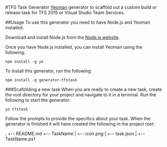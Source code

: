 #TFS Task Generator
[Yeoman](https://yeoman.io) generator to scaffold out a custom build or release task for TFS 2015 or Visual Studio Team Services.

##Usage
To use this generator you need to have Node.js and Yeoman installed.

Download and install Node.js from the [Node.js website](https://nodejs.org/en/download/).

Once you have Node.js installed, you can install Yeoman using the following:

    npm install -g yo
    
To install this generator, run the following:

    npm install -g generator-tfstask
    
###Scafollding a new task
When you are ready to create a new task, create the root directory for your project and navigate to it in a terminal. Run the following to start the generator:

    yo tfstask
    
Follow the prompts to provide the specifics about your task. When the generator is finished it will have created the following in the project root:

.
+-- README.md
+-- TaskName
|   +-- icon.png
|   +-- task.json
|   +-- TaskName.ps1